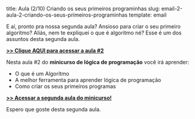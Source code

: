 title: Aula (2/10) Criando os seus primeiros programinhas
slug: email-2-aula-2-criando-os-seus-primeiros-programinhas
template: email

E aí, pronto pra nossa segunda aula? Ansioso para criar o seu primeiro algoritmo?
Aliás, nem te expliquei o que é algoritmo né? Esse é um dos assuntos desta segunda aula.

[**>> Clique AQUI para acessar a aula #2**](http://mclp.dicasdeprogramacao.com.br/aula-2-criando-os-seus-primeiros-programinhas.html)

Nesta aula #2 do **minicurso de lógica de programação** você irá aprender:

- O que é um Algoritmo
- A melhor ferramenta para aprender lógica de programação
- Como criar os seus primeiros programas

[**>> Acessar a segunda aula do minicurso!**](http://mclp.dicasdeprogramacao.com.br/aula-2-criando-os-seus-primeiros-programinhas.html)

Espero que goste desta segunda aula.
